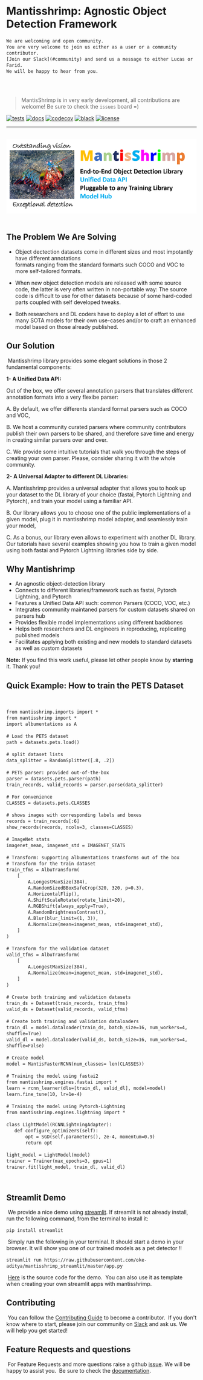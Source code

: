 # Mantisshrimp: Agnostic Object Detection Framework
    We are welcoming and open community. 
    You are very welcome to join us either as a user or a community contributor.
    [Join our Slack](#community) and send us a message to either Lucas or Farid.
    We will be happy to hear from you.
​
##
> MantisShrimp is in very early development, all contributions are
> welcome! Be sure to check the `issues` board =)
​

[![tests](https://github.com/lgvaz/mantisshrimp/workflows/tests/badge.svg?event=push)](https://github.com/lgvaz/mantisshrimp/actions?query=workflow%3Atests)
[![docs](https://github.com/lgvaz/mantisshrimp/workflows/docs/badge.svg)](https://lgvaz.github.io/mantisshrimp/index.html)
[![codecov](https://codecov.io/gh/lgvaz/mantisshrimp/branch/master/graph/badge.svg)](https://codecov.io/gh/lgvaz/mantisshrimp)
[![black](https://img.shields.io/badge/code%20style-black-000000.svg)](https://github.com/psf/black)
[![license](https://img.shields.io/badge/License-Apache%202.0-blue.svg)](https://github.com/lgvaz/mantisshrimp/blob/master/LICENSE)
​
* * * * *
​
![image](images/mantisshrimp-logo.png)
​
## The Problem We Are Solving

-   Object dectection datasets come in different sizes and most impotantly have different annotations  
formats ranging from the standard formarts such COCO and VOC to more self-tailored formats.

-   When new object detection models are released with some source code,
    the latter is very often written in non-portable way: The source
    code is difficult to use for other datasets because of some
    hard-coded parts coupled with self developed tweaks.

-   Both researchers and DL coders have to deploy a lot of effort to use
    many SOTA models for their own use-cases and/or to craft an enhanced
    model based on those already published.
​
## Our Solution
​
Mantisshrimp library provides some elegant solutions in those 2
fundamental components:

**1- A Unified Data API:**

Out of the box, we offer several annotation parsers that translates
different annotation formats into a very flexibe parser:

A. By default, we offer differents standard format parsers such as COCO and VOC,

B.  We host a community curated parsers where community contributors publish their own parsers to be shared, and therefore save time and energy in creating similar parsers over and over.

C.  We provide some intuitive tutorials that walk you through the steps of creating your own parser. Please, consider sharing it with the whole community.

**2- A Universal Adapter to different DL Libraries:**

A.  Mantisshrimp provides a universal adapter that allows you to hook up your dataset to the DL library of your choice (fastai, Pytorch Lightning and Pytorch), and train your model using a familiar API.

B.  Our library allows you to choose one of the public implementations of a given model, plug it in mantisshrimp model adapter, and seamlessly train your model,

C.  As a bonus, our library even allows to experiment with another DL library. Our tutorials have several examples showing you how to train a given model using both fastai and Pytorch Lightning libraries side by side.
​
## Why Mantishrimp

-   An agnostic object-detection library
-   Connects to different libraries/framework such as fastai, Pytorch
    Lightning, and Pytorch
-   Features a Unified Data API such: common Parsers (COCO, VOC, etc.)
-   Integrates community maintaned parsers for custom datasets shared on
    parsers hub
-   Provides flexible model implementations using different backbones
-   Helps both researchers and DL engineers in reproducing, replicating
    published models
-   Facilitates applying both existing and new models to standard
    datasets as well as custom datasets

**Note:** If you find this work useful, please let other people know by **starring** it. Thank you!
​
​
## Quick Example: How to train the **PETS Dataset**
​
``` {.sourceCode .python}
from mantisshrimp.imports import *
from mantisshrimp import *
import albumentations as A
​
# Load the PETS dataset
path = datasets.pets.load()
​
# split dataset lists
data_splitter = RandomSplitter([.8, .2])
​
# PETS parser: provided out-of-the-box
parser = datasets.pets.parser(path)
train_records, valid_records = parser.parse(data_splitter)
​
# For convenience
CLASSES = datasets.pets.CLASSES
​
# shows images with corresponding labels and boxes
records = train_records[:6]
show_records(records, ncols=3, classes=CLASSES)
​
# ImageNet stats
imagenet_mean, imagenet_std = IMAGENET_STATS
​
# Transform: supporting albumentations transforms out of the box
# Transform for the train dataset
train_tfms = AlbuTransform(
    [
        A.LongestMaxSize(384),
        A.RandomSizedBBoxSafeCrop(320, 320, p=0.3),
        A.HorizontalFlip(),
        A.ShiftScaleRotate(rotate_limit=20),
        A.RGBShift(always_apply=True),
        A.RandomBrightnessContrast(),
        A.Blur(blur_limit=(1, 3)),
        A.Normalize(mean=imagenet_mean, std=imagenet_std),
    ]
)
​
# Transform for the validation dataset
valid_tfms = AlbuTransform(
    [
        A.LongestMaxSize(384),
        A.Normalize(mean=imagenet_mean, std=imagenet_std),
    ]
)   
​
# Create both training and validation datasets
train_ds = Dataset(train_records, train_tfms)
valid_ds = Dataset(valid_records, valid_tfms)
​
# Create both training and validation dataloaders
train_dl = model.dataloader(train_ds, batch_size=16, num_workers=4, shuffle=True)
valid_dl = model.dataloader(valid_ds, batch_size=16, num_workers=4, shuffle=False)
​
# Create model
model = MantisFasterRCNN(num_classes= len(CLASSES))
​
# Training the model using fastai2
from mantisshrimp.engines.fastai import *
learn = rcnn_learner(dls=[train_dl, valid_dl], model=model)
learn.fine_tune(10, lr=1e-4)
​
# Training the model using Pytorch-Lightning
from mantisshrimp.engines.lightning import *
​
class LightModel(RCNNLightningAdapter):
   def configure_optimizers(self):
       opt = SGD(self.parameters(), 2e-4, momentum=0.9)
       return opt
​
light_model = LightModel(model)
trainer = Trainer(max_epochs=3, gpus=1)
trainer.fit(light_model, train_dl, valid_dl)
```
​
## Streamlit Demo
​
We provide a nice demo using [streamlit](https://www.streamlit.io/). If
streamlit is not already install, run the following command, from the
terminal to install it:
​
``` {.sourceCode .bash}
pip install streamlit
```
​
Simply run the following in your terminal. It should start a demo in
your browser. It will show you one of our trained models as a pet
detector !!
​
``` {.sourceCode .bash}
streamlit run https://raw.githubusercontent.com/oke-aditya/mantisshrimp_streamlit/master/app.py
```
​
[Here](https://github.com/oke-aditya/mantisshrimp_streamlit) is the
source code for the demo.
​
You can also use it as template when creating your own streamlit apps
with mantisshrimp.
​
​
## Contributing
​
You can follow the [Contributing Guide](https://ai-fast-track.github.io/mantisshrimp/contributing/) to become a contributor.
​
If you don't know where to start, please join our community on [Slack](https://autokeras.com/#community) and ask us.
We will help you get started!
​
​
## Feature Requests and questions
​
For Feature Requests and more questions raise a github
[issue](https://github.com/lgvaz/mantisshrimp/issues/). We will be happy
to assist you.
​
Be sure to check the
[documentation](https://lgvaz.github.io/mantisshrimp/index.html).